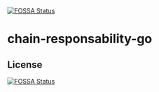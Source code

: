 [![FOSSA Status](https://app.fossa.com/api/projects/git%2Bgithub.com%2Fgouh%2Fchain-responsability-go.svg?type=shield)](https://app.fossa.com/projects/git%2Bgithub.com%2Fgouh%2Fchain-responsability-go?ref=badge_shield)

# chain-responsability-go

## License
[![FOSSA Status](https://app.fossa.com/api/projects/git%2Bgithub.com%2Fgouh%2Fchain-responsability-go.svg?type=large)](https://app.fossa.com/projects/git%2Bgithub.com%2Fgouh%2Fchain-responsability-go?ref=badge_large)